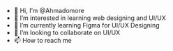 - 👋 Hi, I’m @Ahmadomore
- 👀 I’m interested in learning web designing and UI/UX
- 🌱 I’m currently learning Figma for UI/UX Designing 
- 💞️ I’m looking to collaborate on UI/UX
- 📫 How to reach me 

<!---
Ahmadomore/Ahmadomore is a ✨ special ✨ repository because its `README.md` (this file) appears on your GitHub profile.
You can click the Preview link to take a look at your changes.
--->
